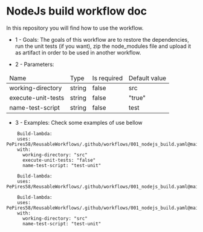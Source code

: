 # NodeJs build workflow doc

In this repository you will find how to use the workflow.

- 1 - Goals:
The goals of this workflow are to restore the dependencies, run the unit tests (if you want), zip the node_modules file and upload it as artifact in order to be used in another workflow.

- 2 - Parameters:
<table>
    <thead>
        <tr>
            <td> 
                Name
            </td>
            <td>
                Type
            </td>
            <td>
                Is required
            </td>
            <td>
                Default value
            </td>
        <tr>
    </thead>
    <tbody>
        <tr>
            <td>
                working-directory
            </td>
            <td>
                string
            </td>
            <td>
                false
            </td>
            <td>
                src
            </td>
        </tr>
        <tr>
            <td>
                execute-unit-tests
            </td>
            <td>
                string
            </td>
            <td>
                false
            </td>
            <td>
                "true"
            </td>
        </tr>
        <tr>
            <td>
                name-test-script
            </td>
            <td>
                string
            </td>
            <td>
                false
            </td>
            <td>
                test
            </td>
        </tr>
    <tbody>
</table>

- 3 - Examples:
Check some examples of use bellow

```
    Build-lambda:
    uses: PePires58/ReusableWorkflows/.github/workflows/001_nodejs_build.yaml@main
    with:
      working-directory: "src"
      execute-unit-tests: "false"
      name-test-script: "test-unit"
```

```
    Build-lambda:
    uses: PePires58/ReusableWorkflows/.github/workflows/001_nodejs_build.yaml@main
```

```
    Build-lambda:
    uses: PePires58/ReusableWorkflows/.github/workflows/001_nodejs_build.yaml@main
    with:
      working-directory: "src"
      name-test-script: "test-unit"
```